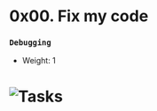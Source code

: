 # 0x00. Fix my code
### `Debugging`

-   Weight: 1


# ![Tasks](https://github.com/reu12th/Fix_My_Code_Challenge/tree/master/0x00-challenge)
